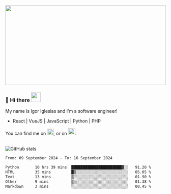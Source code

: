 <img src="https://c.tenor.com/KjVxfRrrncUAAAAd/matrix.gif" width="100%" height="250px">

### 🔭 Hi there <img src="https://raw.githubusercontent.com/MartinHeinz/MartinHeinz/master/wave.gif" width="30px">


My name is Igor Iglesias and I'm a software engineer!
<br>

<ul>
  <li> React | VueJS | JavaScript | Python | PHP </li>
</ul>
You can find me on <a href="https://twitter.com/IgorIglesias5"><img src="https://i.imgur.com/JLLlB5S.png" width="20px"></a>, or on <a href="https://www.linkedin.com/in/igor-iglesias-62478428/"><img src="https://i.imgur.com/PXyIkWx.png" width="22px"></a>.

<br>
<br>

![GitHub stats](https://github-readme-stats.vercel.app/api?username=igoiglesias&show_icons=true&count_private=true&theme=chartreuse-dark&hide_title=true)

<!--START_SECTION:waka-->

```txt
From: 09 September 2024 - To: 16 September 2024

Python       10 hrs 39 mins  ██████████████████████▓░░   91.20 %
HTML         35 mins         █▒░░░░░░░░░░░░░░░░░░░░░░░   05.05 %
Text         13 mins         ▒░░░░░░░░░░░░░░░░░░░░░░░░   01.90 %
Other        9 mins          ▒░░░░░░░░░░░░░░░░░░░░░░░░   01.38 %
Markdown     3 mins          ░░░░░░░░░░░░░░░░░░░░░░░░░   00.45 %
```

<!--END_SECTION:waka-->
